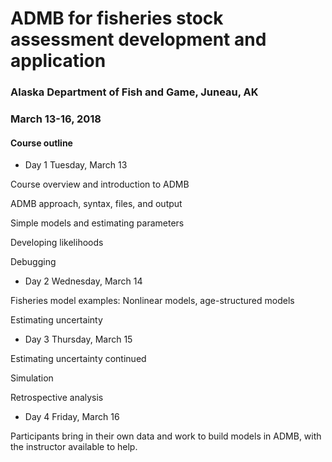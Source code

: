# ADMB for fisheries stock assessment development and application

### Alaska Department of Fish and Game, Juneau, AK
### March 13-16, 2018

#### Course outline

* Day 1
Tuesday, March 13

Course overview and introduction to ADMB

ADMB approach, syntax, files, and output

Simple models and estimating parameters

Developing likelihoods

Debugging



* Day 2
Wednesday, March 14

Fisheries model examples:
Nonlinear models, age-structured models

Estimating uncertainty



* Day 3
Thursday, March 15

Estimating uncertainty continued

Simulation

Retrospective analysis



* Day 4
Friday, March 16

Participants bring in their own data and work to build models in ADMB, with the instructor available to help. 
